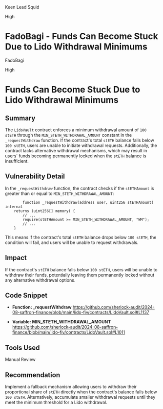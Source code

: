 Keen Lead Squid

High

# FadoBagi - Funds Can Become Stuck Due to Lido Withdrawal Minimums

FadoBagi

High

# Funds Can Become Stuck Due to Lido Withdrawal Minimums

## Summary
The `LidoVault` contract enforces a minimum withdrawal amount of `100 stETH` through the `MIN_STETH_WITHDRAWAL_AMOUNT` constant in the `_requestWithdraw` function. If the contract's total `stETH` balance falls below `100 stETH`, users are unable to initiate withdrawal requests. Additionally, the contract lacks alternative withdrawal mechanisms, which may result in users' funds becoming permanently locked when the `stETH` balance is insufficient.

## Vulnerability Detail
In the `_requestWithdraw` function, the contract checks if the `stETHAmount` is greater than or equal to `MIN_STETH_WITHDRAWAL_AMOUNT`:

	        function _requestWithdraw(address user, uint256 stETHAmount) internal  
		returns (uint256[] memory) {
			// ...
			require(stETHAmount >= MIN_STETH_WITHDRAWAL_AMOUNT, "WM");
			// ...
		}

This means if the contract's total `stETH` balance drops below `100 stETH`, the condition will fail, and users will be unable to request withdrawals.

## Impact
If the contract's `stETH` balance falls below `100 stETH`, users will be unable to withdraw their funds, potentially leaving them permanently locked without any alternative withdrawal options.

## Code Snippet
- **Function: _requestWithdraw**
  https://github.com/sherlock-audit/2024-08-saffron-finance/blob/main/lido-fiv/contracts/LidoVault.sol#L1137

- **Variable: MIN_STETH_WITHDRAWAL_AMOUNT**
  https://github.com/sherlock-audit/2024-08-saffron-finance/blob/main/lido-fiv/contracts/LidoVault.sol#L1011

## Tools Used
Manual Review

## Recommendation
Implement a fallback mechanism allowing users to withdraw their proportional share of `stETH` directly when the contract's balance falls below `100 stETH`. Alternatively, accumulate smaller withdrawal requests until they meet the minimum threshold for a Lido withdrawal.